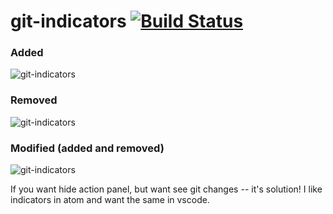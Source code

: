 # git-indicators [![Build Status](https://travis-ci.org/lamartire/vscode-git-indicators.svg?branch=master)](https://travis-ci.org/lamartire/vscode-git-indicators)

### Added

![git-indicators](https://raw.githubusercontent.com/lamartire/vscode-git-indicators/master/preview/added.png)

### Removed

![git-indicators](https://raw.githubusercontent.com/lamartire/vscode-git-indicators/master/preview/removed.png)

### Modified (added and removed)

![git-indicators](https://raw.githubusercontent.com/lamartire/vscode-git-indicators/master/preview/modified.png)

If you want hide action panel, but want see git changes -- it's solution! I like
indicators in atom and want the same in vscode.
